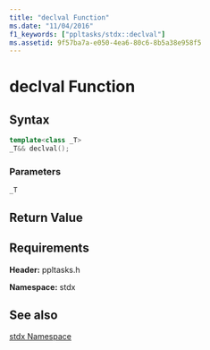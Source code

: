 ```yaml
---
title: "declval Function"
ms.date: "11/04/2016"
f1_keywords: ["ppltasks/stdx::declval"]
ms.assetid: 9f57ba7a-e050-4ea6-80c6-8b5a38e958f5
---
```

# declval Function

## Syntax

```cpp
template<class _T>
_T&& declval();
```

### Parameters

`_T`

## Return Value

## Requirements

**Header:** ppltasks.h

**Namespace:** stdx

## See also

[stdx Namespace](stdx-namespace.md)
